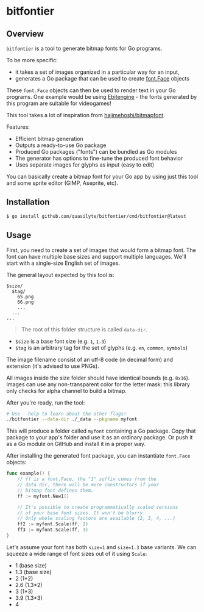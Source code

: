 # bitfontier

## Overview

`bitfontier` is a tool to generate bitmap fonts for Go programs.

To be more specific:

* it takes a set of images organized in a particular way for an input,
* generates a Go package that can be used to create [font.Face](https://pkg.go.dev/golang.org/x/image/font#Face) objects

These `font.Face` objects can then be used to render text in your Go programs. One example would be using [Ebitengine](https://pkg.go.dev/golang.org/x/image/font#Face) - the fonts generated by this program are suitable for videogames!

This tool takes a lot of inspiration from [hajimehoshi/bitmapfont](https://github.com/hajimehoshi/bitmapfont).

Features:

* Efficient bitmap generation
* Outputs a ready-to-use Go package
* Produced Go packages ("fonts") can be bundled as Go modules
* The generator has options to fine-tune the produced font behavior
* Uses separate images for glyphs as input (easy to edit)

You can basically create a bitmap font for your Go app by using just this tool and some sprite editor (GIMP, Aseprite, etc).

## Installation

```bash
$ go install github.com/quasilyte/bitfontier/cmd/bitfontier@latest
```

## Usage

First, you need to create a set of images that would form a bitmap font. The font can have multiple base sizes and support multiple languages. We'll start with a single-size English set of images.

The general layout expected by this tool is:

```
$size/
  $tag/
    65.png
    66.png
    ...
  ...
...
```

> The root of this folder structure is called `data-dir`.

* `$size` is a base font size (e.g. `1`, `1.3`)
* `$tag` is an arbitrary tag for the set of glyphs (e.g. `en`, `common`, `symbols`)

The image filename consist of an utf-8 code (in decimal form) and extension (it's advised to use PNGs).

All images inside the size folder should have identical bounds (e.g. `8x16`). Images can use any non-transparent color for the letter mask: this library only checks for alpha channel to build a bitmap.

After you're ready, run the tool:

```bash
# Use --help to learn about the other flags!
./bitfontier --data-dir ./_data --pkgname myfont
```

This will produce a folder called `myfont` containing a Go package. Copy that package to your app's folder and use it as an ordinary package. Or push it as a Go module on GitHub and install it in a proper way.

After installing the generated font package, you can instantiate `font.Face` objects:

```go
func example() {
    // ff is a font.Face, the "1" suffix comes from the
    // data dir, there will be more constructors if your
    // bitmap font defines them.
    ff := myfont.New1()

    // It's possible to create programmatically scaled versions
    // of your base font sizes. It won't be blurry.
    // Only whole scaling factors are available (2, 3, 4, ...)
    ff2 := myfont.Scale(ff, 2)
    ff3 := myfont.Scale(ff, 3)
}
```

Let's assume your font has both `size=1` and `size=1.3` base variants. We can squeeze a wide range of font sizes out of it using `Scale`:

* 1 (base size)
* 1.3 (base size)
* 2 (1*2)
* 2.6 (1.3*2)
* 3 (1*3)
* 3.9 (1.3*3)
* 4
